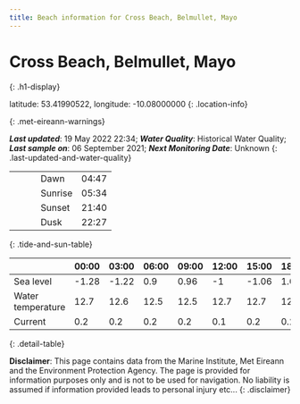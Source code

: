 ```yaml
---
title: Beach information for Cross Beach, Belmullet, Mayo
---
```

# Cross Beach, Belmullet, Mayo 
{: .h1-display}

latitude: 53.41990522, longitude: -10.08000000
{: .location-info}


{: .met-eireann-warnings}

___Last updated___: 19 May 2022 22:34; ___Water Quality___: Historical Water Quality;
___Last sample on___: 06 September 2021; ___Next Monitoring Date___: Unknown
{: .last-updated-and-water-quality}

|   |   |   |   |   |
|---|---|---|---|---|
|   |   |   | Dawn  | 04:47 |
|   |   |   | Sunrise  | 05:34 |
|   |   |   | Sunset  | 21:40 |
|   |   |   | Dusk  | 22:27 |
{: .tide-and-sun-table}

<div></div>

| | 00:00 | 03:00 | 06:00 | 09:00 | 12:00 | 15:00 | 18:00 | 21:00 |
|---|---|---|---|---|---|---|---|---|
| Sea level | -1.28 | -1.22 | 0.9 | 0.96| -1 | -1.06 | 1.05 | 1.41 |
| Water temperature | 12.7 | 12.6 | 12.5 | 12.5 | 12.7 | 12.7 | 12.8 | 12.7 |
| Current | 0.2 | 0.2 | 0.2 | 0.2 | 0.1| 0.2 | 0.2 | 0.2 |
{: .detail-table}

__Disclaimer__: This page contains data from the Marine Institute,
Met Eireann and the Environment Protection Agency. The page is provided for
information purposes only and is not to be used for navigation. No liability
is assumed if information provided leads to personal injury etc...
{: .disclaimer}